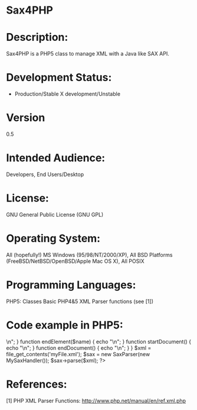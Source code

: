 # Sax4PHP

Description:
============
Sax4PHP is a PHP5 class to manage XML with a Java like SAX API. 

Development Status: 
===================
- Production/Stable
X development/Unstable

Version
=======
0.5

Intended Audience:
==================
Developers, End Users/Desktop

License: 
========
GNU General Public License (GNU GPL)

Operating System:
=================
All (hopefully!) MS Windows (95/98/NT/2000/XP), All BSD Platforms (FreeBSD/NetBSD/OpenBSD/Apple Mac OS X), All POSIX

Programming Languages: 
======================
PHP5:
  Classes
  Basic PHP4&5 XML Parser functions (see [1])

Code example in PHP5:
=====================

<?php header('Content-type: text/xml');
include_once('Sax4PHP.php');

class MySaxHandler extends DefaultHandler {

  function startElement($name, $att) {
	echo "<start name='$name'/>\n";
  }
  
  function endElement($name) {
	echo "<end name='$name'/>\n";
  } 
  
  function startDocument() {
	echo "<list>\n";
  }
  
  function endDocument() {
	echo "</list>\n";
  }
}

$xml = file_get_contents('myFile.xml');
$sax = new SaxParser(new MySaxHandler());
$sax->parse($xml);
?>

References:
===========

[1] PHP XML Parser Functions: http://www.php.net/manual/en/ref.xml.php
